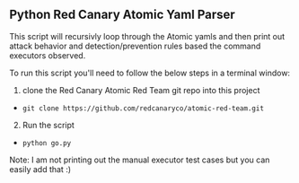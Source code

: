 ## Python Red Canary Atomic Yaml Parser

This script will recursivly loop through the Atomic yamls and then print out attack behavior and detection/prevention
rules based the command executors observed.   

To run this script you'll need to follow the below steps in a terminal window:   

1. clone the Red Canary Atomic Red Team git repo into this project
  * `git clone https://github.com/redcanaryco/atomic-red-team.git`

2. Run the script
  * `python go.py`


Note: I am not printing out the manual executor test cases but you can easily add that :)
